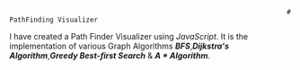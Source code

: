                                                                          # PathFinding Visualizer
 I have created a Path Finder Visualizer using _JavaScript_. It is the implementation of various Graph Algorithms ***BFS***,***Dijkstra's Algorithm***,***Greedy Best-first Search*** & ***A * Algorithm***.
